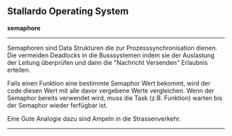 ## **Stallardo Operating System**
**semaphore**


________________________________________________________________________________________________________________________________
Semaphoren sind Data Strukturen die zur Prozesssynchronisation dienen. Die vermeiden Deadlocks in die Busssystemen 
indem sie der Auslastung der Leitung überprüfen und dann die "Nachricht Versenden" Erlaubnis erteilen.

Falls einen Funktion eine bestimmte Semaphor Wert bekommt, wird der code diesen Wert mit alle davor vergebene Werte vergleichen.
Wenn der Semaphor bereits verwendet wird, muss die Task (z.B. Funktion) warten bis der Semaphor wieder ferfügbar ist. 

Eine Gute Analogie dazu sind Ampeln in die Strassenverkehr.
_________________________________________________________________________________________________________________________________